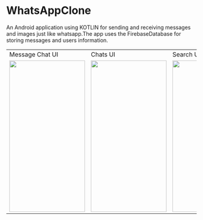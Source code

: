# WhatsAppClone
An Android application using KOTLIN for sending and receiving messages and images just like whatsapp.The app uses the FirebaseDatabase for storing messages and users information.



<table>
  <tr>
    <td>Message Chat UI</td>
     <td>Chats UI</td>
     <td>Search UI</td>
     <td>Profile UI</td>
     <td>Dialog Builder UI</td>

  </tr>
  <tr>
    <td><img src="https://user-images.githubusercontent.com/60043003/96566822-ae88a900-12e3-11eb-9705-21c7b8dcd82d.jpg" width=200 height=400></td>
    <td><img src="https://user-images.githubusercontent.com/60043003/96566867-bba59800-12e3-11eb-98d3-03a696f6a1a3.jpg" width=200 height=400></td>
    <td><img src="https://user-images.githubusercontent.com/60043003/96566883-c06a4c00-12e3-11eb-8dd9-1219194cba9b.jpg" width=200 height=400></td>
    <td><img src="https://user-images.githubusercontent.com/60043003/96566901-c3fdd300-12e3-11eb-9aa0-84a0525a16ce.jpg" width=200 height=400></td>
    <td><img src="https://user-images.githubusercontent.com/60043003/96566907-c6f8c380-12e3-11eb-8273-29449381db7a.jpg" width=200 height=400></td>

  </tr>
 </table>
